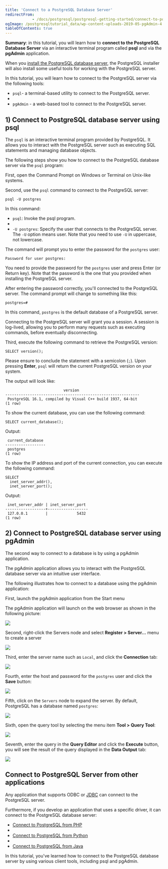 ```yaml
---
title: 'Connect to a PostgreSQL Database Server'
redirectFrom: 
            - /docs/postgresql/postgresql-getting-started/connect-to-postgresql-database/
ogImage: /postgresqltutorial_data/wp-content-uploads-2019-05-pgAdmin-4.png
tableOfContents: true
---
```



**Summary**: in this tutorial, you will learn how to **connect to the PostgreSQL Database Server** via an interactive terminal program called **psql** and via the **pgAdmin** application.





When you [install the PostgreSQL database server](https://www.postgresqltutorial.com/postgresql-getting-started/install-postgresql/ "Install PostgreSQL"), the PostgreSQL installer will also install some useful tools for working with the PostgreSQL server.





In this tutorial, you will learn how to connect to the PostgreSQL server via the following tools:





- `psql`- a terminal-based utility to connect to the PostgreSQL server.
-
- `pgAdmin` - a web-based tool to connect to the PostgreSQL server.





## 1) Connect to PostgreSQL database server using psql





The `psql` is an interactive terminal program provided by PostgreSQL. It allows you to interact with the PostgreSQL server such as executing SQL statements and managing database objects.





The following steps show you how to connect to the PostgreSQL database server via the `psql` program:





First, open the Command Prompt on Windows or Terminal on Unix-like systems.





Second, use the `psql` command to connect to the PostgreSQL server:





```
psql -U postgres
```





In this command:





- `psql`: Invoke the psql program.
-
- `-U postgres`: Specify the user that connects to the PostgreSQL server. The `-U` option means user. Note that you need to use `-U` in uppercase, not lowercase.





The command will prompt you to enter the password for the `postgres` user:





```
Password for user postgres:
```





You need to provide the password for the `postgres` user and press Enter (or Return key). Note that the password is the one that you provided when installing the PostgreSQL server.





After entering the password correctly, you'll connected to the PostgreSQL server. The command prompt will change to something like this:





```
postgres=#
```





In this command, `postgres` is the default database of a PostgreSQL server.





Connecting to the PostgreSQL server will grant you a session. A session is log-lived, allowing you to perform many requests such as executing commands, before eventually disconnecting.





Third, execute the following command to retrieve the PostgreSQL version:





```
SELECT version();
```





Please ensure to conclude the statement with a semicolon (`;`). Upon pressing **Enter**, `psql` will return the current PostgreSQL version on your system.





The output will look like:





```
                          version
------------------------------------------------------------
 PostgreSQL 16.1, compiled by Visual C++ build 1937, 64-bit
(1 row)
```





To show the current database, you can use the following command:





```
SELECT current_database();
```





Output:





```
 current_database
------------------
 postgres
(1 row)
```





To show the IP address and port of the current connection, you can execute the following command:





```
SELECT
  inet_server_addr(),
  inet_server_port();
```





Output:





```
 inet_server_addr | inet_server_port
------------------+------------------
 127.0.0.1        |             5432
(1 row)
```





## 2) Connect to PostgreSQL database server using pgAdmin





The second way to connect to a database is by using a pgAdmin application.





The pgAdmin application allows you to interact with the PostgreSQL database server via an intuitive user interface.





The following illustrates how to connect to a database using the pgAdmin application:





First, launch the pgAdmin application from the Start menu





The pgAdmin application will launch on the web browser as shown in the following picture:





![](/postgresqltutorial_data/wp-content-uploads-2019-05-pgAdmin-4.png)





Second, right-click the Servers node and select **Register > Server...** menu to create a server





![](/postgresqltutorial_data/wp-content-uploads-2024-01-Connect-to-PostgreSQL-pgadmin4.png)





Third, enter the server name such as `Local`, and click the **Connection** tab:





![](/postgresqltutorial_data/wp-content-uploads-2024-01-Connect-to-PostgreSQL-pgadmin4-server-name.png)





Fourth, enter the host and password for the `postgres` user and click the **Save** button:





![](/postgresqltutorial_data/wp-content-uploads-2024-01-Connect-to-PostgreSQL-pgadmin4-connection.png)





Fifth, click on the `Servers` node to expand the server. By default, PostgreSQL has a database named `postgres`:





![](/postgresqltutorial_data/wp-content-uploads-2024-01-Connect-to-PostgreSQL-pgadmin4-databases.png)





Sixth, open the query tool by selecting the menu item **Tool > Query Tool**:





![](/postgresqltutorial_data/wp-content-uploads-2024-01-Connect-to-PostgreSQL-pgadmin4-query-tool.png)





Seventh, enter the query in the **Query Editor** and click the **Execute** button, you will see the result of the query displayed in the **Data Output** tab:





![](/postgresqltutorial_data/wp-content-uploads-2024-01-Connect-to-PostgreSQL-pgadmin4-execute-query.png)





## Connect to PostgreSQL Server from other applications





Any application that supports ODBC or [JDBC](https://www.postgresqltutorial.com/postgresql-jdbc/) can connect to the PostgreSQL server.





Furthermore, if you develop an application that uses a specific driver, it can connect to the PostgreSQL database server:





- [Connect to PostgreSQL from PHP](https://www.postgresqltutorial.com/postgresql-php/connect/)
-
- [Connect to PostgreSQL from Python](https://www.postgresqltutorial.com/postgresql-python/connect/)
-
- [Connect to PostgreSQL from Java](https://www.postgresqltutorial.com/postgresql-jdbc/connecting-to-postgresql-database/)





In this tutorial, you've learned how to connect to the PostgreSQL database server by using various client tools, including psql and pgAdmin.


